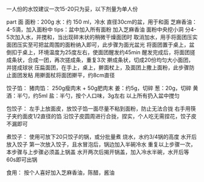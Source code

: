 一人份的水饺建议一次15-20只为妥，以下剂量为单人份

part 面
面粉：200g
水：约 150 ml，冷水
直径30cm的盆，用于和面
芝麻香油：4-5滴，加入面粉中
tips：盆中加入所有面粉
      加入芝麻香油
      面粉中央挖小洞
      分4-5次加入水，并搅和，当出现碎末状的稍微干燥面团时
      取消加水，用手将面团压实
      面团压实至可把盆周围的面粉纳入即可，此步骤为面光盆光
      将面团置于桌上，盆倒扣于桌上，环境温度为25度左右，使面团醒发约45min
      醒发完成后，将面团搓成条状，合成一团，再次搓成条，重复3次
      擀成条状，切成20份均匀大小面团，并搓成球状
      压扁面团，在手上，桌上，擀面杖上，及面团上撒上面粉，此步骤防止面团发粘
      用擀面杖将面团擀平，约8cm直径
      
饺子馅：
      猪肉馅：
             250g瘦肉末 + 50g肥肉末
             姜：约5g，切碎
             葱：20g，切碎
             黄酒：半勺，约5ml
             盐：半勺，按个人口味，3g左右
             以上所有扔入盆中搅匀
             
包饺子：
      左手上放面皮，放饺子馅一面尽量不粘到面粉，防止无法合拢
      右手用筷子夹约面皮1/2直径的馅
      沿饺子皮圆周进行合拢，捏实，个人吃无需捏花，饺子皮不漏即可
      
煮饺子：
      使用可放下20只饺子的锅，或分批量煮
      烧水，水约3/4锅的高度
      水开后放入饺子
      第一次放入饺子，且水冒泡后，锅边加入半碗冷水
      重复以上步骤一次，本步骤与上步骤必须盖上锅盖
      水开两次后揭开锅盖，加入冷水半碗，水开后等60s即可出锅
      
食用：
      按个人喜好加入芝麻香油，陈醋，酱油
